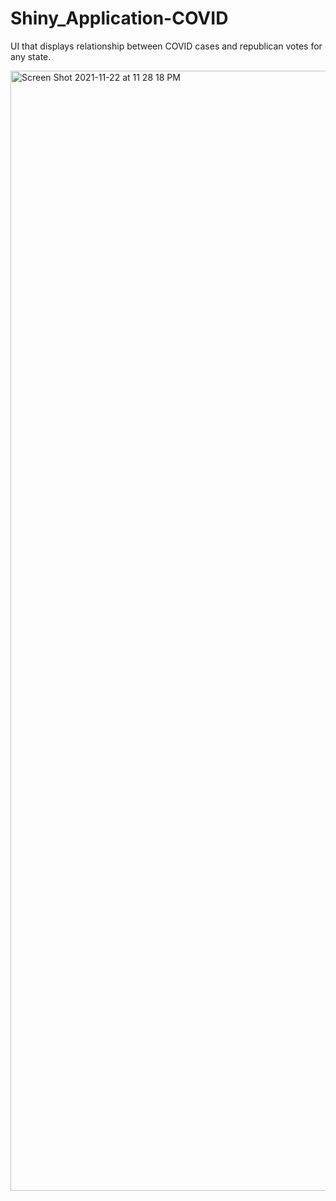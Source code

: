 # Shiny_Application-COVID
UI that displays relationship between COVID cases and republican votes for any state.

<img width="1792" alt="Screen Shot 2021-11-22 at 11 28 18 PM" src="https://user-images.githubusercontent.com/93554638/142975387-60e0d837-18ba-4fb2-9898-d8036a6cf61d.png">
